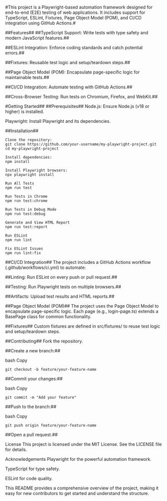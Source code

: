 #This project is a Playwright-based automation framework designed for end-to-end (E2E) testing of web applications. It includes support for TypeScript, ESLint, Fixtures, Page Object Model (POM), and CI/CD integration using GitHub Actions.#

##Features##
##TypeScript Support: Write tests with type safety and modern JavaScript features.##

##ESLint Integration: Enforce coding standards and catch potential errors.##

##Fixtures: Reusable test logic and setup/teardown steps.##

##Page Object Model (POM): Encapsulate page-specific logic for maintainable tests.##

##CI/CD Integration: Automate testing with GitHub Actions.##

##Cross-Browser Testing: Run tests on Chromium, Firefox, and WebKit.##

#Getting Started##
##Prerequisites##
Node.js: Ensure Node.js (v18 or higher) is installed.

Playwright: Install Playwright and its dependencies.

##Installation##
```
Clone the repository:
git clone https://github.com/your-username/my-playwright-project.git
cd my-playwright-project

Install dependencies:
npm install

Install Playwright browsers:
npx playwright install

Run All Tests
npm run test

Run Tests in Chrome
npm run test:chrome

Run Tests in Debug Mode
npm run test:debug

Generate and View HTML Report
npm run test:report

Run ESLint
npm run lint

Fix ESLint Issues
npm run lint:fix
```

##CI/CD Integration##
The project includes a GitHub Actions workflow (.github/workflows/ci.yml) to automate:

##Linting: Run ESLint on every push or pull request.##

##Testing: Run Playwright tests on multiple browsers.##

##Artifacts: Upload test results and HTML reports.##

##Page Object Model (POM)##
The project uses the Page Object Model to encapsulate page-specific logic. Each page (e.g., login-page.ts) extends a BasePage class for common functionality.

##Fixtures##
Custom fixtures are defined in src/fixtures/ to reuse test logic and setup/teardown steps.

##Contributing##
Fork the repository.

##Create a new branch:##

bash
Copy
```
git checkout -b feature/your-feature-name
```

##Commit your changes:##

bash
Copy
```
git commit -m "Add your feature"
```

##Push to the branch:##

bash
Copy
```
git push origin feature/your-feature-name
```

##Open a pull request.##

License
This project is licensed under the MIT License. See the LICENSE file for details.

Acknowledgements
Playwright for the powerful automation framework.

TypeScript for type safety.

ESLint for code quality.

This README provides a comprehensive overview of the project, making it easy for new contributors to get started and understand the structure.
